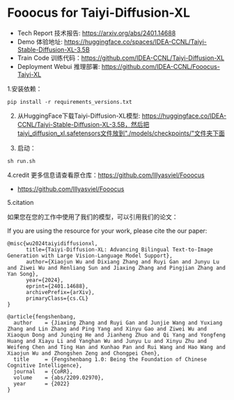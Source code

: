 # Fooocus for Taiyi-Diffusion-XL

- Tech Report 技术报告: https://arxiv.org/abs/2401.14688
- Demo 体验地址: https://huggingface.co/spaces/IDEA-CCNL/Taiyi-Stable-Diffusion-XL-3.5B
- Train Code 训练代码：https://github.com/IDEA-CCNL/Taiyi-Diffusion-XL
- Deployment Webui 推理部署: https://github.com/IDEA-CCNL/Fooocus-Taiyi-XL

1.安装依赖：
```
pip install -r requirements_versions.txt
```

2. 从HuggingFace下载Taiyi-Diffusion-XL模型: https://huggingface.co/IDEA-CCNL/Taiyi-Stable-Diffusion-XL-3.5B，然后把taiyi_diffusion_xl.safetensors文件放到"./models/checkpoints/"文件夹下面

3. 启动：
```
sh run.sh
```

4.credit
更多信息请查看原仓库：https://github.com/lllyasviel/Fooocus
- https://github.com/lllyasviel/Fooocus

5.citation

如果您在您的工作中使用了我们的模型，可以引用我们的论文：

If you are using the resource for your work, please cite the our paper:
```text
@misc{wu2024taiyidiffusionxl,
      title={Taiyi-Diffusion-XL: Advancing Bilingual Text-to-Image Generation with Large Vision-Language Model Support}, 
      author={Xiaojun Wu and Dixiang Zhang and Ruyi Gan and Junyu Lu and Ziwei Wu and Renliang Sun and Jiaxing Zhang and Pingjian Zhang and Yan Song},
      year={2024},
      eprint={2401.14688},
      archivePrefix={arXiv},
      primaryClass={cs.CL}
}
```

```text
@article{fengshenbang,
  author    = {Jiaxing Zhang and Ruyi Gan and Junjie Wang and Yuxiang Zhang and Lin Zhang and Ping Yang and Xinyu Gao and Ziwei Wu and Xiaoqun Dong and Junqing He and Jianheng Zhuo and Qi Yang and Yongfeng Huang and Xiayu Li and Yanghan Wu and Junyu Lu and Xinyu Zhu and Weifeng Chen and Ting Han and Kunhao Pan and Rui Wang and Hao Wang and Xiaojun Wu and Zhongshen Zeng and Chongpei Chen},
  title     = {Fengshenbang 1.0: Being the Foundation of Chinese Cognitive Intelligence},
  journal   = {CoRR},
  volume    = {abs/2209.02970},
  year      = {2022}
}
```
